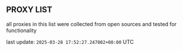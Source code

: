 ## PROXY LIST

all proxies in this list were collected from open sources and tested for functionality

last update: `2025-03-28 17:52:27.247002+00:00` UTC